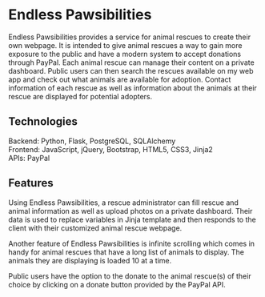 Endless Pawsibilities
===============

Endless Pawsibilities provides a service for animal rescues to create their own webpage. It is intended to give animal rescues a way to gain more exposure to the public and have a modern system to accept donations through PayPal. Each animal rescue can manage their content on a private dashboard. Public users can then search the rescues available on my web app and check out what animals are available for adoption. Contact information of each rescue as well as information about the animals at their rescue are displayed for potential adopters. 


<h2>Technologies</h2>
Backend: Python, Flask, PostgreSQL, SQLAlchemy
<br>
Frontend: JavaScript, jQuery, Bootstrap, HTML5, CSS3, Jinja2
<br>
APIs: PayPal

<h2>Features</h2>
Using Endless Pawsibilities, a rescue administrator can fill rescue and animal information as well as upload photos on a private dashboard. Their data is used to replace variables in Jinja
template and then responds to the client with their customized animal rescue
webpage. 

Another feature of Endless Pawsibilities is infinite scrolling which comes in 
handy for animal rescues that have a long list of animals to display. The animals
they are displaying is loaded 10 at a time. 

Public users have the option to the donate to the animal rescue(s) of their
choice by clicking on a donate button provided by the PayPal API. 


<!--<h2>Installation</h2>
<ul>
  <li>
    Install vagrant using the installation instructions in the 
    <a href="https://www.vagrantup.com/downloads.html" /target="_blank">Getting Started document</a>
    using Hackbright's recipe.
  </li>
  <li>Clone this repository and run $ vagrant up</li>
  <li>Make a virtualenv env and install the dependencies in requirements.txt</li>
  <li>Activate the virtual environment</li>
  <li>Run python server.py</li>
</ul>

<h2>Website available on:</h2>
<ul>
  <li>Available on http://0.0.0.0:5000/</li>
</ul>-->
